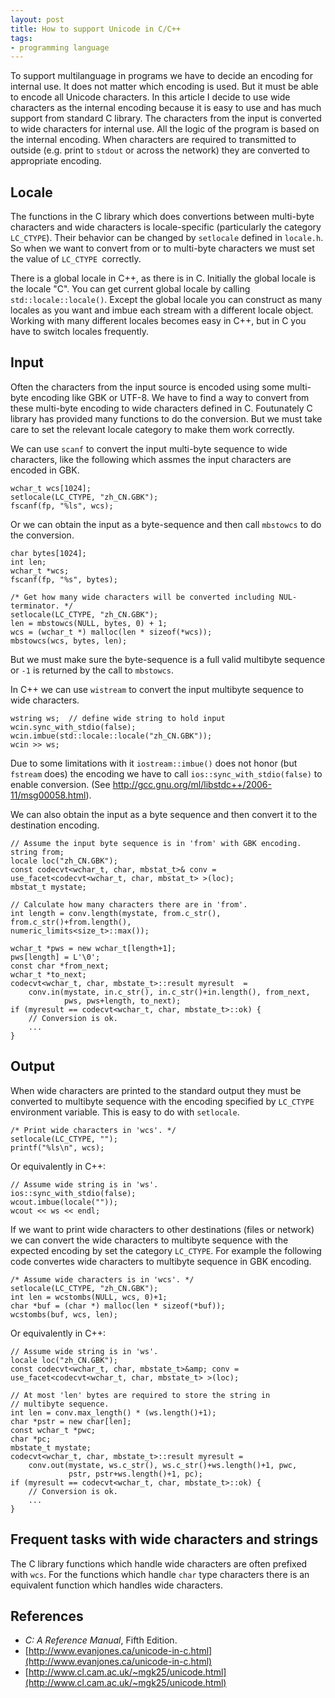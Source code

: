 ```yaml
---
layout: post
title: How to support Unicode in C/C++
tags:
- programming language
---
```


To support multilanguage in programs we have to decide an encoding for
internal use.  It does not matter which encoding is used.  But it must be
able to encode all Unicode characters.  In this article I decide to use
wide characters as the internal encoding because it is easy to use and has
much support from standard C library.  The characters from the input is
converted to wide characters for internal use.  All the logic of the
program is based on the internal encoding.  When characters are required to
transmitted to outside (e.g. print to `stdout` or across the
network) they are converted to appropriate encoding.

## Locale

The functions in the C library which does convertions between multi-byte
characters and wide characters is locale-specific (particularly the
category `LC_CTYPE`).  Their behavior can be changed by
`setlocale` defined in `locale.h`.  So when we want to
convert from or to multi-byte characters we must set the value of
`LC_CTYPE `correctly.

There is a global locale in C++, as there is in C.  Initially the global
locale is the locale "C".  You can get current global locale by calling
<code>std::locale::locale()</code>.  Except the global locale you can
construct as many locales as you want and imbue each stream with a
different locale object.  Working with many different locales becomes easy
in C++, but in C you have to switch locales frequently.

## Input

Often the characters from the input source is encoded using some multi-byte
encoding like GBK or UTF-8.  We have to find a way to convert from these
multi-byte encoding to wide characters defined in C.  Foutunately C library
has provided many functions to do the conversion.  But we must take care to
set the relevant locale category to make them work correctly.

We can use `scanf` to convert the input multi-byte sequence to wide
characters, like the following which assmes the input characters are
encoded in GBK.

    wchar_t wcs[1024];
    setlocale(LC_CTYPE, "zh_CN.GBK");
    fscanf(fp, "%ls", wcs);

Or we can obtain the input as a byte-sequence and then call `mbstowcs` to do the conversion.

    char bytes[1024];
    int len;
    wchar_t *wcs;
    fscanf(fp, "%s", bytes);

    /* Get how many wide characters will be converted including NUL-terminator. */
    setlocale(LC_CTYPE, "zh_CN.GBK");
    len = mbstowcs(NULL, bytes, 0) + 1;
    wcs = (wchar_t *) malloc(len * sizeof(*wcs));
    mbstowcs(wcs, bytes, len);

But we must make sure the byte-sequence is a full valid multibyte sequence
or `-1` is returned by the call to `mbstowcs`.

In C++ we can use <code>wistream</code> to convert the input multibyte sequence to wide characters.

    wstring ws;  // define wide string to hold input
    wcin.sync_with_stdio(false);
    wcin.imbue(std::locale::locale("zh_CN.GBK"));
    wcin >> ws;

Due to some limitations with it <code>iostream::imbue()</code> does not
honor (but <code>fstream</code> does) the encoding we have to call
<code>ios::sync_with_stdio(false)</code> to enable conversion. (See <a
href="http://gcc.gnu.org/ml/libstdc++/2006-11/msg00058.html">http://gcc.gnu.org/ml/libstdc++/2006-11/msg00058.html</a>).

We can also obtain the input as a byte sequence and then convert it to the destination encoding.

    // Assume the input byte sequence is in 'from' with GBK encoding.
    string from;
    locale loc("zh_CN.GBK");
    const codecvt<wchar_t, char, mbstat_t>& conv =
    use_facet<codecvt<wchar_t, char, mbstat_t> >(loc);
    mbstat_t mystate;

    // Calculate how many characters there are in 'from'.
    int length = conv.length(mystate, from.c_str(), from.c_str()+from.length(),
    numeric_limits<size_t>::max());

    wchar_t *pws = new wchar_t[length+1];
    pws[length] = L'\0';
    const char *from_next;
    wchar_t *to_next;
    codecvt<wchar_t, char, mbstate_t>::result myresult  =
        conv.in(mystate, in.c_str(), in.c_str()+in.length(), from_next,
                pws, pws+length, to_next);
    if (myresult == codecvt<wchar_t, char, mbstate_t>::ok) {
        // Conversion is ok.
        ...
    }

## Output

When wide characters are printed to the standard output they must be
converted to multibyte sequence with the encoding specified by
`LC_CTYPE` environment variable.  This is easy to do with `setlocale`.

    /* Print wide characters in 'wcs'. */
    setlocale(LC_CTYPE, "");
    printf("%ls\n", wcs);

Or equivalently in C++:

    // Assume wide string is in 'ws'.
    ios::sync_with_stdio(false);
    wcout.imbue(locale(""));
    wcout << ws << endl;

If we want to print wide characters to other destinations (files or
network) we can convert the wide characters to multibyte sequence with the
expected encoding by set the category `LC_CTYPE`. For example the
following code convertes wide characters to multibyte sequence in GBK
encoding.

    /* Assume wide characters is in 'wcs'. */
    setlocale(LC_CTYPE, "zh_CN.GBK");
    int len = wcstombs(NULL, wcs, 0)+1;
    char *buf = (char *) malloc(len * sizeof(*buf));
    wcstombs(buf, wcs, len);

Or equivalently in C++:

    // Assume wide string is in 'ws'.
    locale loc("zh_CN.GBK");
    const codecvt<wchar_t, char, mbstate_t>&amp; conv =
    use_facet<codecvt<wchar_t, char, mbstate_t> >(loc);

    // At most 'len' bytes are required to store the string in
    // multibyte sequence.
    int len = conv.max_length() * (ws.length()+1);
    char *pstr = new char[len];
    const wchar_t *pwc;
    char *pc;
    mbstate_t mystate;
    codecvt<wchar_t, char, mbstate_t>::result myresult =
        conv.out(mystate, ws.c_str(), ws.c_str()+ws.length()+1, pwc,
                 pstr, pstr+ws.length()+1, pc);
    if (myresult == codecvt<wchar_t, char, mbstate_t>::ok) {
        // Conversion is ok.
        ...
    }

## Frequent tasks with wide characters and strings

The C library functions which handle wide characters are often prefixed
with `wcs`.  For the functions which handle `char` type
characters there is an equivalent function which handles wide characters.

## References

*  _C: A Reference Manual_, Fifth Edition.
*  [http://www.evanjones.ca/unicode-in-c.html](http://www.evanjones.ca/unicode-in-c.html)
*  [http://www.cl.cam.ac.uk/~mgk25/unicode.html](http://www.cl.cam.ac.uk/~mgk25/unicode.html)
